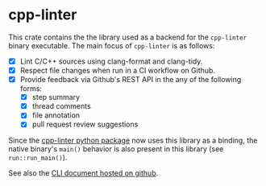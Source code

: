 
# cpp-linter

This crate contains the the library used as a backend for the
`cpp-linter` binary executable. The main focus of `cpp-linter` is as follows:

- [x] Lint C/C++ sources using clang-format and clang-tidy.
- [x] Respect file changes when run in a CI workflow on Github.
- [x] Provide feedback via Github's REST API in the any of the following forms:
  - [x] step summary
  - [x] thread comments
  - [x] file annotation
  - [x] pull request review suggestions

Since the [cpp-linter python package][pypi-org] now uses this library
as a binding, the native binary's `main()` behavior is also present in this
library (see `run::run_main()`).

See also the [CLI document hosted on github][gh-pages].

[pypi-org]: https://pypi.org/project/cpp-linter
[gh-pages]: https://cpp-linter.github.io/cpp-linter-rs/cli.html
